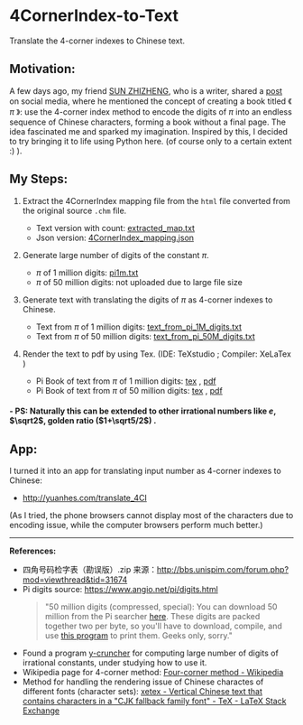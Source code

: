 # 4CornerIndex-to-Text
Translate the 4-corner indexes to Chinese text.

## Motivation: 
A few days ago, my friend [SUN ZHIZHENG](https://kpee.art/81), who is a writer, shared a [post](https://mp.weixin.qq.com/s/LyUCRKytMIxOkjeeRd1OYg) on social media, where he mentioned the concept of creating a book titled 《 $\pi$ 》: use the 4-corner index method to encode the digits of $\pi$ into an endless sequence of Chinese characters, forming a book without a final page. The idea fascinated me and sparked my imagination. Inspired by this, I decided to try bringing it to life using Python here. (of course only to a certain extent :) ).


## My Steps:

1. Extract the 4CornerIndex mapping file from the `html` file converted from the original source `.chm` file.
   - Text version with count: [extracted_map.txt](https://github.com/yuanhes/4CornerIndex-to-Text/blob/main/results/extracted_map.txt)
   - Json version: [4CornerIndex_mapping.json](https://github.com/yuanhes/4CornerIndex-to-Text/blob/main/results/4CornerIndex_mapping.json)

2. Generate large number of digits of the constant $\pi$.
   - $\pi$ of 1 million digits: [pi1m.txt](https://github.com/yuanhes/4CornerIndex-to-Text/blob/main/pi_calculation/pi50m/pi1m.txt)
   - $\pi$ of 50 million digits: not uploaded due to large file size
 
3. Generate text with translating the digits of $\pi$ as 4-corner indexes to Chinese.
   - Text from $\pi$ of 1 million digits: [text_from_pi_1M_digits.txt](https://github.com/yuanhes/4CornerIndex-to-Text/blob/main/text_from_pi_1M_digits.txt)
   - Text from $\pi$ of 50 million digits: [text_from_pi_50M_digits.txt](https://github.com/yuanhes/4CornerIndex-to-Text/blob/main/text_from_pi_50M_digits.txt)

4. Render the text to pdf by using Tex. (IDE: TeXstudio ; Compiler: XeLaTex )
   - Pi Book of text from $\pi$ of 1 million digits: [tex](https://github.com/yuanhes/4CornerIndex-to-Text/blob/main/PiBook/PiBook_1M.tex) , [pdf](https://github.com/yuanhes/4CornerIndex-to-Text/blob/main/PiBook/PiBook_1M.pdf)
   - Pi Book of text from $\pi$ of 50 million digits: [tex](https://github.com/yuanhes/4CornerIndex-to-Text/blob/main/PiBook/PiBook_50M.tex) , [pdf](https://github.com/yuanhes/4CornerIndex-to-Text/blob/main/PiBook/PiBook_50M.pdf)


#### - PS: Naturally this can be extended to other irrational numbers like $e$, $\sqrt2$, golden ratio ($1+\sqrt5/2$) .


## App:
I turned it into an app for translating input number as 4-corner indexes to Chinese:
- http://yuanhes.com/translate_4CI

(As I tried, the phone browsers cannot display most of the characters due to encoding issue, while the computer browsers perform much better.)

***

**References:**

- 四角号码检字表（勘误版）.zip 来源：http://bbs.unispim.com/forum.php?mod=viewthread&tid=31674
- Pi digits source: https://www.angio.net/pi/digits.html
  > "50 million digits (compressed, special): You can download 50 million from the Pi searcher [here](https://www.angio.net/pi/pi50.4.bin). These digits are packed together two per byte, so you'll have to download, compile, and use [this program](https://www.angio.net/pi/printpi.c) to print them. Geeks only, sorry."
- Found a program [y-cruncher](http://www.numberworld.org/y-cruncher) for computing large number of digits of irrational constants, under studying how to use it.
- Wikipedia page for 4-corner method:  [Four-corner method - Wikipedia](https://en.wikipedia.org/wiki/Four-corner_method)
- Method for handling the rendering issue of Chinese charactes of different fonts (character sets): [xetex - Vertical Chinese text that contains characters in a "CJK fallback family font" - TeX - LaTeX Stack Exchange](https://tex.stackexchange.com/questions/110588/vertical-chinese-text-that-contains-characters-in-a-cjk-fallback-family-font)
